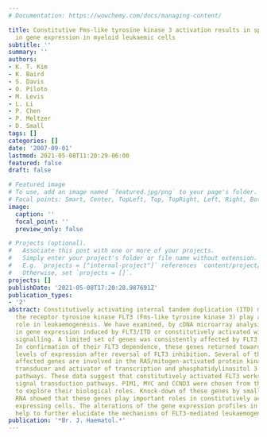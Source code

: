 ```yaml
---
# Documentation: https://wowchemy.com/docs/managing-content/

title: Constitutive Fms-like tyrosine kinase 3 activation results in specific changes
  in gene expression in myeloid leukaemic cells
subtitle: ''
summary: ''
authors:
- K. T. Kim
- K. Baird
- S. Davis
- O. Piloto
- M. Levis
- L. Li
- P. Chen
- P. Meltzer
- D. Small
tags: []
categories: []
date: '2007-09-01'
lastmod: 2021-05-08T11:20:29-06:00
featured: false
draft: false

# Featured image
# To use, add an image named `featured.jpg/png` to your page's folder.
# Focal points: Smart, Center, TopLeft, Top, TopRight, Left, Right, BottomLeft, Bottom, BottomRight.
image:
  caption: ''
  focal_point: ''
  preview_only: false

# Projects (optional).
#   Associate this post with one or more of your projects.
#   Simply enter your project's folder or file name without extension.
#   E.g. `projects = ["internal-project"]` references `content/project/deep-learning/index.md`.
#   Otherwise, set `projects = []`.
projects: []
publishDate: '2021-05-08T17:20:28.987691Z'
publication_types:
- '2'
abstract: Constitutively activating internal tandem duplication (ITD) mutations of
  the receptor tyrosine kinase FLT3 (Fms-like tyrosine kinase 3) play an important
  role in leukaemogenesis. We have examined, by cDNA microarray analysis, the changes
  in gene expression induced by FLT3/ITD or constitutively activated wild type FLT3
  signalling. A limited set of genes was consistently affected by FLT3 inhibition.
  In confirmation of their FLT3 dependence, these genes returned toward pretreatment
  levels of expression after reversal of FLT3 inhibition. Several of the most significantly
  affected genes are involved in the RAS/mitogen-activated protein kinase, Janus kinase/signal
  transducer and activator of transcription and phosphatidylinositol 3 kinase (PI3K)/AKT
  pathways. These data suggest that constitutively activated FLT3 works through multiple
  signal transduction pathways. PIM1, MYC and CCND3 were chosen from this gene set
  to explore their biological roles. Knock-down of these genes by small interfering
  RNA showed that these genes play important roles in constitutively activated FLT3
  expressing cells. The alterations of the gene expression profiles in these cells
  help to further elucidate the mechanisms of FLT3-mediated leukaemogenesis.
publication: '*Br. J. Haematol.*'
---
```


